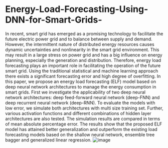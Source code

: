 # Energy-Load-Forecasting-Using-DNN-for-Smart-Grids-
In recent, smart grid has emerged as a promising technology to facilitate the future electric power grid and to balance between supply and demand. However, the intermittent nature of distributed energy resources causes dynamic uncertainties and nonlinearity in the smart grid environment. This may result in a large stress on power grid and has a big influence on energy planning, especially the generation and distribution. Therefore, energy load forecasting plays an important role in facilitating the operation of the future smart grid. Using the traditional statistical and machine learning approach there exists a significant forecasting error and high degree of overfitting. In this paper, we propose an energy load forecasting (ELF) model based on deep neural network architectures to manage the energy consumption in smart grids. First we investigate the applicability of two deep neural network architectures: deep feed-forward neural network (deep-FNN) and deep recurrent neural network (deep-RNN). To evaluate the models with low error, we simulate both architectures with multi size training set. Further, various activation functions and different combinations of hidden layer architectures are also tested. The simulation results are compared in terms of mean absolute percentage error. The results show that the proposed ELF model has attained better generalization and outperform the existing load forecasting models based on the shallow neural network, ensemble tree bagger and generalized linear regression.
![image](https://user-images.githubusercontent.com/34903116/222681645-b3707e63-99e6-4019-ba0b-26d17c9e36d9.png)
